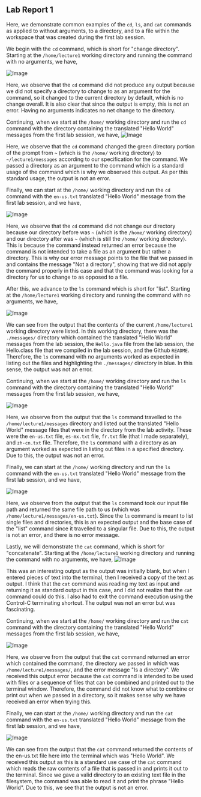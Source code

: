 ## Lab Report 1

Here, we demonstrate common examples of the `cd`, `ls`, and `cat` commands as applied to without arguments, to a directory, and to a file within the workspace that was created during the first lab session.

We begin with the `cd` command, which is short for "change directory". Starting at the `/home/lecture1` working directory and running the command with no arguments, we have,

![Image](https://r800360.github.io/cse15l-lab-reports/Images/Lab1/cd_command_no_arguments.png)

Here, we observe that the `cd` command did not produce any output because we did not specify a directory to change to as an argument for the command, so it changed to the current directory by default, which is no change overall.
It is also clear that since the output is empty, this is not an error. Having no arguments indicates no net change to the directory.

Continuing, when we start at the `/home/` working directory and run the `cd` command with the directory containing the translated "Hello World" messages from the first lab session, we have,
![Image](https://r800360.github.io/cse15l-lab-reports/Images/Lab1/cd_command_directory.png)

Here, we observe that the `cd` command changed the green directory portion of the prompt from `~` (which is the `/home/` working directory) to `~/lecture1/messages` according to our specification for the command. We passed a directory as an argument to the command which is a standard usage of the command which is why we observed this output. As per this standard usage, the output is not an error.  

Finally, we can start at the `/home/` working directory and run the `cd` command with the `en-us.txt` translated "Hello World" message from the first lab session, and we have,

![Image](https://r800360.github.io/cse15l-lab-reports/Images/Lab1/cd_command_file.png)

Here, we observe that the `cd` command did not change our directory because our directory before was `~` (which is the `/home/` working directory) and our directory after was `~` (which is still the `/home/` working directory). This is because the command instead returned an error because the command is not intended to take a file as an argument but rather a directory. This is why our error message points to the file that we passed in and contains the message "Not a directory", showing that we did not apply the command properly in this case and that the command was looking for a directory for us to change to as opposed to a file.

After this, we advance to the `ls` command which is short for "list". Starting at the `/home/lecture1` working directory and running the command with no arguments, we have,

![Image](https://r800360.github.io/cse15l-lab-reports/Images/Lab1/ls_command_no_arguments.png)

We can see from the output that the contents of the current `/home/lecture1` working directory were listed. In this working directory, there was the `./messages/` directory which contained the translated "Hello World" messages from the lab session, the `Hello.java` file from the lab session, the Hello.class file that we compiled in the lab session, and the Github `README`. Therefore, the `ls` command with no arguments worked as expected in listing out the files and highlighting the `./messages/` directory in blue. In this sense, the output was not an error.

Continuing, when we start at the `/home/` working directory and run the `ls` command with the directory containing the translated "Hello World" messages from the first lab session, we have,

![Image](https://r800360.github.io/cse15l-lab-reports/Images/Lab1/ls_command_directory.png)

Here, we observe from the output that the `ls` command travelled to the `/home/lecture1/messages` directory and listed out the translated "Hello World" message files that were in the directory from the lab activity. These were the `en-us.txt` file, `es-mx.txt` file, `fr.txt` file (that I made separately), and `zh-cn.txt` file. Therefore, the `ls` command with a directory as an argument worked as expected in listing out files in a specified directory. Due to this, the output was not an error.

Finally, we can start at the `/home/` working directory and run the `ls` command with the `en-us.txt` translated "Hello World" message from the first lab session, and we have,

![Image](https://r800360.github.io/cse15l-lab-reports/Images/Lab1/ls_command_file.png)

Here, we observe from the output that the `ls` command took our input file path and returned the same file path to us (which was `/home/lecture1/messages/en-us.txt`). Since the `ls` command is meant to list single files and directories, this is an expected output and the base case of the "list" command since it travelled to a singular file. Due to this, the output is not an error, and there is no error message.

Lastly, we will demonstrate the `cat` command, which is short for "concatenate". Starting at the `/home/lecture1` working directory and running the command with no arguments, we have,
![Image](https://r800360.github.io/cse15l-lab-reports/Images/Lab1/cat_command_no_arguments.png)

This was an interesting output as the output was initially blank, but when I entered pieces of text into the terminal, then I received a copy of the text as output. I think that the `cat` command was reading my text as input and returning it as standard output in this case, and I did not realize that the `cat` command could do this. I also had to exit the command execution using the Control-C terminating shortcut. The output was not an error but was fascinating.

Continuing, when we start at the `/home/` working directory and run the `cat` command with the directory containing the translated "Hello World" messages from the first lab session, we have,

![Image](https://r800360.github.io/cse15l-lab-reports/Images/Lab1/cat_command_directory.png)

Here, we observe from the output that the `cat` command returned an error which contained the command, the directory we passed in which was `/home/lecture1/messages/`, and the error message "Is a directory". We received this output error because the `cat` command is intended to be used with files or a sequence of files that can be combined and printed out to the terminal window. Therefore, the command did not know what to combine or print out when we passed in a directory, so it makes sense why we have received an error when trying this. 

Finally, we can start at the `/home/` working directory and run the `cat` command with the `en-us.txt` translated "Hello World" message from the first lab session, and we have, 

![Image](https://r800360.github.io/cse15l-lab-reports/Images/Lab1/cat_command_file.png)

We can see from the output that the `cat` command returned the contents of the en-us.txt file here into the terminal which was "Hello World". We received this output as this is a standard use case of the `cat` command which reads the raw contents of a file that is passed in and prints it out to the terminal. Since we gave a valid directory to an existing text file in the filesystem, the command was able to read it and print the phrase "Hello World". Due to this, we see that the output is not an error.
